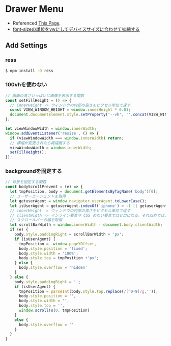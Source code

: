 # Drawer Menu
- Referenced [This Page](https://kami8ma8810.github.io/public/gsap-drawer.html).
- [font-sizeの単位をvwにしてデバイスサイズに合わせて拡縮する](https://qiita.com/katsunory/items/3bede89cee8e2ded8426)

## Add Settings

### ress

```bash
$ npm install -D ress 
```

### 100vhを使わない

```javascript
// 画面の高さいっぱいに画像を表示する関数
const setFillHeight = () => {
  // innerHeight -> ウィンドウの内部の高さをピクセル単位で返す
  const VIEW_WINDOW_HEIGHT = window.innerHeight * 0.01;
  document.documentElement.style.setProperty('--vh', ''.concat(VIEW_WINDOW_HEIGHT, 'px'));
};

let viewWindowWidth = window.innerWidth;
window.addEventListener('resize', () => {
  if (viewWindowWidth === window.innerWidth) return;
  // 横幅が変更されたら再描画する
  viewWindowWidth = window.innerWidth;
  setFillHeight();
});
```

### backgroundを固定する

```javascript
// 背景を固定する関数
const bodyScrollPrevent = (e) => {
  let tmpPosition, body = document.getElementsByTagName('body')[0];
  // ユーザーエージェントを取得
  let getuserAgent = window.navigator.userAgent.toLowerCase();
  let isUserAgent = getuserAgent.indexOf('iphone') > -1 || getuserAgent.indexOf('ipad') > -1 || getuserAgent.indexOf('macintosh')>-1 && 'ontouchend' in document;
  // innerHeight -> ウィンドウの内部の高さをピクセル単位で返す
  // clientWidth -> インライン要素や CSS のない要素ではゼロになる。それ以外では、要素の内側の寸法をピクセル単位で表す
  // スクロールバーの幅を取得
  let scrollBarWidth = window.innerWidth - document.body.clientWidth;
  if (e) {
    body.style.paddingRight = scrollBarWidth + 'px';
    if (isUserAgent) {
      tmpPosition =- window.pageYOffset,
      body.style.position = 'fixed';
      body.style.width = '100%';
      body.style.top = tmpPosition +'px';
    } else {
      body.style.overflow = 'hidden'
    }
  } else {
    body.style.paddingRight = '';
    if (isUserAgent) {
      tmpPosition = parseInt(body.style.top.replace(/[^0-9]/g,'')),
      body.style.position = '',
      body.style.width = '',
      body.style.top = '',
      window.scrollTo(0, tmpPosition)
    }
    else {
      body.style.overflow = ''
    }
  }
}
```